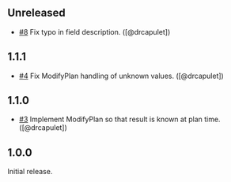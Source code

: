 ## Unreleased

* [#8](https://github.com/persona-id/terraform-provider-stablepairer/pull/8)
  Fix typo in field description.
  ([@drcapulet])

## 1.1.1

* [#4](https://github.com/persona-id/terraform-provider-stablepairer/pull/4)
  Fix ModifyPlan handling of unknown values.
  ([@drcapulet])

## 1.1.0

* [#3](https://github.com/persona-id/terraform-provider-stablepairer/pull/3)
  Implement ModifyPlan so that result is known at plan time.
  ([@drcapulet])

## 1.0.0

Initial release.
